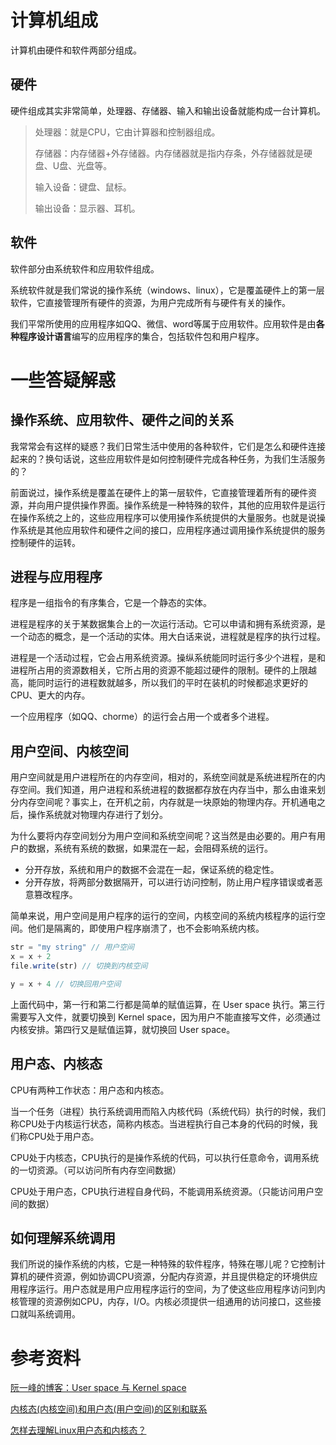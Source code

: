 # 计算机组成
计算机由硬件和软件两部分组成。

## 硬件
硬件组成其实非常简单，处理器、存储器、输入和输出设备就能构成一台计算机。

> 处理器：就是CPU，它由计算器和控制器组成。
>
> 存储器：内存储器+外存储器。内存储器就是指内存条，外存储器就是硬盘、U盘、光盘等。
>
> 输入设备：键盘、鼠标。
>
> 输出设备：显示器、耳机。

## 软件
软件部分由系统软件和应用软件组成。

系统软件就是我们常说的操作系统（windows、linux），它是覆盖硬件上的第一层软件，它直接管理所有硬件的资源，为用户完成所有与硬件有关的操作。

我们平常所使用的应用程序如QQ、微信、word等属于应用软件。应用软件是由**各种程序设计语言**编写的应用程序的集合，包括软件包和用户程序。



# 一些答疑解惑
## 操作系统、应用软件、硬件之间的关系
我常常会有这样的疑惑？我们日常生活中使用的各种软件，它们是怎么和硬件连接起来的？换句话说，这些应用软件是如何控制硬件完成各种任务，为我们生活服务的？

前面说过，操作系统是覆盖在硬件上的第一层软件，它直接管理着所有的硬件资源，并向用户提供操作界面。操作系统是一种特殊的软件，其他的应用软件是运行在操作系统之上的，这些应用程序可以使用操作系统提供的大量服务。也就是说操作系统是其他应用软件和硬件之间的接口，应用程序通过调用操作系统提供的服务控制硬件的运转。


## 进程与应用程序
程序是一组指令的有序集合，它是一个静态的实体。

进程是程序的关于某数据集合上的一次运行活动。它可以申请和拥有系统资源，是一个动态的概念，是一个活动的实体。用大白话来说，进程就是程序的执行过程。

进程是一个活动过程，它会占用系统资源。操纵系统能同时运行多少个进程，是和进程所占用的资源数相关，它所占用的资源不能超过硬件的限制。硬件的上限越高，能同时运行的进程数就越多，所以我们的平时在装机的时候都追求更好的CPU、更大的内存。

一个应用程序（如QQ、chorme）的运行会占用一个或者多个进程。


## 用户空间、内核空间
用户空间就是用户进程所在的内存空间，相对的，系统空间就是系统进程所在的内存空间。我们知道，用户进程和系统进程的数据都存放在内存当中，那么由谁来划分内存空间呢？事实上，在开机之前，内存就是一块原始的物理内存。开机通电之后，操作系统就对物理内存进行了划分。

为什么要将内存空间划分为用户空间和系统空间呢？这当然是由必要的。用户有用户的数据，系统有系统的数据，如果混在一起，会阻碍系统的运行。

* 分开存放，系统和用户的数据不会混在一起，保证系统的稳定性。
* 分开存放，将两部分数据隔开，可以进行访问控制，防止用户程序错误或者恶意篡改程序。

简单来说，用户空间是用户程序的运行的空间，内核空间的系统内核程序的运行空间。他们是隔离的，即使用户程序崩溃了，也不会影响系统内核。

```js
str = "my string" // 用户空间
x = x + 2
file.write(str) // 切换到内核空间

y = x + 4 // 切换回用户空间
```
上面代码中，第一行和第二行都是简单的赋值运算，在 User space 执行。第三行需要写入文件，就要切换到 Kernel space，因为用户不能直接写文件，必须通过内核安排。第四行又是赋值运算，就切换回 User space。

## 用户态、内核态
CPU有两种工作状态：用户态和内核态。

当一个任务（进程）执行系统调用而陷入内核代码（系统代码）执行的时候，我们称CPU处于内核运行状态，简称内核态。当进程执行自己本身的代码的时候，我们称CPU处于用户态。

CPU处于内核态，CPU执行的是操作系统的代码，可以执行任意命令，调用系统的一切资源。（可以访问所有内存空间数据）

CPU处于用户态，CPU执行进程自身代码，不能调用系统资源。（只能访问用户空间的数据）


## 如何理解系统调用
我们所说的操作系统的内核，它是一种特殊的软件程序，特殊在哪儿呢？它控制计算机的硬件资源，例如协调CPU资源，分配内存资源，并且提供稳定的环境供应用程序运行。用户态就是用户应用程序运行的空间，为了使这些应用程序访问到内核管理的资源例如CPU，内存，I/O。内核必须提供一组通用的访问接口，这些接口就叫系统调用。

# 参考资料
[阮一峰的博客：User space 与 Kernel space](http://www.ruanyifeng.com/blog/2016/12/user_space_vs_kernel_space.html)

[内核态(内核空间)和用户态(用户空间)的区别和联系](https://blog.csdn.net/b1480521874/article/details/81370043)

[怎样去理解Linux用户态和内核态？](https://zhuanlan.zhihu.com/p/69554144)

